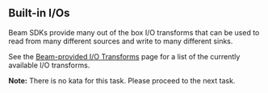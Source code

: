 <!--
  ~ Licensed to the Apache Software Foundation (ASF) under one
  ~ or more contributor license agreements.  See the NOTICE file
  ~ distributed with this work for additional information
  ~ regarding copyright ownership.  The ASF licenses this file
  ~ to you under the Apache License, Version 2.0 (the
  ~ "License"); you may not use this file except in compliance
  ~ with the License.  You may obtain a copy of the License at
  ~
  ~     http://www.apache.org/licenses/LICENSE-2.0
  ~
  ~ Unless required by applicable law or agreed to in writing, software
  ~ distributed under the License is distributed on an "AS IS" BASIS,
  ~ WITHOUT WARRANTIES OR CONDITIONS OF ANY KIND, either express or implied.
  ~ See the License for the specific language governing permissions and
  ~ limitations under the License.
  -->

Built-in I/Os
-------------

Beam SDKs provide many out of the box I/O transforms that can be used to read from many different
sources and write to many different sinks.

See the [Beam-provided I/O Transforms](https://beam.apache.org/documentation/io/built-in/) page for
a list of the currently available I/O transforms.

**Note:** There is no kata for this task. Please proceed to the next task.
